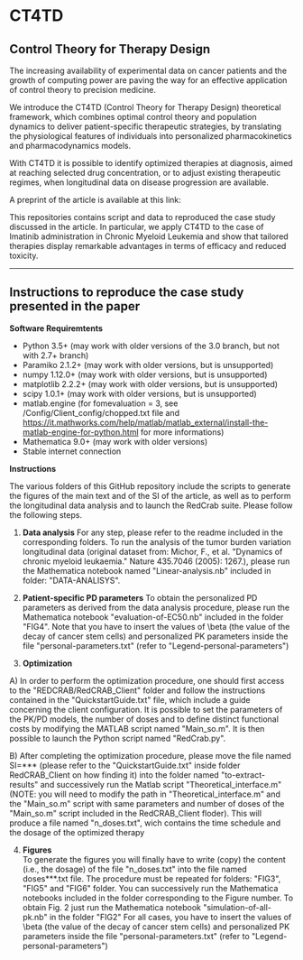 # CT4TD
Control Theory for Therapy Design
----------------------------------

The increasing availability of experimental data on cancer patients and the growth of computing power are paving the way for an effective application of control theory to precision medicine.

We introduce the CT4TD (Control Theory for Therapy Design) theoretical framework, which combines optimal control theory and population dynamics to deliver patient-specific therapeutic strategies, by translating the physiological features of individuals into personalized pharmacokinetics and pharmacodynamics models. 

With CT4TD it is possible to identify optimized therapies at diagnosis, aimed at reaching selected drug concentration, or to adjust existing therapeutic regimes, when longitudinal data on disease progression are available.  

A preprint of the article is available at this link: 

This repositories contains script and data to reproduced the case study discussed in the article. 
In particular, we apply CT4TD to the case of Imatinib administration in Chronic Myeloid Leukemia and show that tailored therapies display remarkable advantages in terms of efficacy and reduced toxicity.

----------------------------------
Instructions to reproduce the case study presented in the paper
----------------------------------

**Software Requiremtents**

- Python 3.5+ (may work with older versions of the 3.0 branch, but not with 2.7+ branch)
- Paramiko 2.1.2+ (may work with older versions, but is unsupported)
- numpy 1.12.0+ (may work with older versions, but is unsupported)
- matplotlib 2.2.2+ (may work with older versions, but is unsupported)
- scipy 1.0.1+ (may work with older versions, but is unsupported)
-  matlab.engine (for fomevaluation = 3, see /Config/Client_config/chopped.txt file and https://it.mathworks.com/help/matlab/matlab_external/install-the-matlab-engine-for-python.html   for more informations)
- Mathematica 9.0+ (may work with older versions)
- Stable internet connection


**Instructions** 

The various folders of this GitHub repository include the scripts to generate the figures of the main text and of the SI of the article, as well as to perform the longitudinal data analysis and to launch the RedCrab suite. Please follow the following steps. 

1) **Data analysis** 
For any step, please refer to the readme included in the corresponding folders. 
To run the analysis of the tumor burden variation longitudinal data (original dataset from: Michor, F., et al. "Dynamics of chronic myeloid leukaemia." Nature 435.7046 (2005): 1267.), please run the Mathematica notebook named "Linear-analysis.nb" included in folder: "DATA-ANALISYS". 

2) **Patient-specific PD parameters** 
To obtain the personalized PD parameters as derived from the data analysis procedure, please run the Mathematica notebook "evaluation-of-EC50.nb" included in the folder "FIG4".  Note that you have to insert the values of \beta (the value of the decay of cancer stem cells) and personalized PK parameters inside the file "personal-parameters.txt" (refer to "Legend-personal-parameters")

3) **Optimization** 

A) In order to perform the optimization procedure, one should first access to the "REDCRAB/RedCRAB_Client" folder and follow the instructions contained in the "QuickstartGuide.txt"  file, which include a guide concerning the client configuration. 
It is possible to set the parameters of the PK/PD models, the number of doses and to define distinct functional costs by modifying the MATLAB script named "Main_so.m". 
It is then possible to launch the Python script named "RedCrab.py".

B) After completing the optimization procedure, please move the file named SI=*** (please refer to the "QuickstartGuide.txt" inside folder RedCRAB_Client on how finding it) into the folder named "to-extract-results" and successively run the Matlab script "Theoretical_interface.m" (NOTE: you will need to modify the path in "Theoretical_interface.m" and the "Main_so.m" script with same parameters and number of doses of the "Main_so.m" script included in the RedCRAB_Client floder).
This will produce a file named "n_doses.txt", wich contains the time schedule and the dosage of the optimized therapy

4) **Figures**  
To generate the figures you will finally have to write (copy) the content (i.e., the dosage) of the file "n_doses.txt" into the file named doses***.txt file. 
The procedure must be repeated for folders: "FIG3", "FIG5" and "FIG6" folder. 
You can successively run the Mathematica notebooks included in the folder corresponding to the Figure number. 
To obtain Fig. 2 just run the Mathematica notebook "simulation-of-all-pk.nb" in the folder "FIG2" 
For all cases, you have to insert the values of \beta (the value of the decay of cancer stem cells) and personalized PK parameters inside the file "personal-parameters.txt" (refer to "Legend-personal-parameters")



